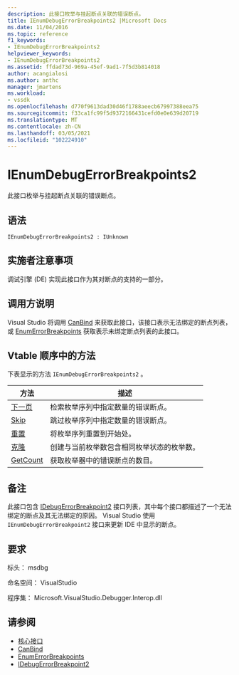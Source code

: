 ```yaml
---
description: 此接口枚举与挂起断点关联的错误断点。
title: IEnumDebugErrorBreakpoints2 |Microsoft Docs
ms.date: 11/04/2016
ms.topic: reference
f1_keywords:
- IEnumDebugErrorBreakpoints2
helpviewer_keywords:
- IEnumDebugErrorBreakpoints2
ms.assetid: ffdad73d-969a-45ef-9ad1-7f5d3b814018
author: acangialosi
ms.author: anthc
manager: jmartens
ms.workload:
- vssdk
ms.openlocfilehash: d770f9613dad30d46f1788aeecb67997388eea75
ms.sourcegitcommit: f33ca1fc99f5d9372166431cefd0e0e639d20719
ms.translationtype: MT
ms.contentlocale: zh-CN
ms.lasthandoff: 03/05/2021
ms.locfileid: "102224910"
---
```

# <a name="ienumdebugerrorbreakpoints2"></a>IEnumDebugErrorBreakpoints2
此接口枚举与挂起断点关联的错误断点。

## <a name="syntax"></a>语法

```
IEnumDebugErrorBreakpoints2 : IUnknown
```

## <a name="notes-for-implementers"></a>实施者注意事项
 调试引擎 (DE) 实现此接口作为其对断点的支持的一部分。

## <a name="notes-for-callers"></a>调用方说明
 Visual Studio 将调用 [CanBind](../../../extensibility/debugger/reference/idebugpendingbreakpoint2-canbind.md) 来获取此接口，该接口表示无法绑定的断点列表，或 [EnumErrorBreakpoints](../../../extensibility/debugger/reference/idebugpendingbreakpoint2-enumerrorbreakpoints.md) 获取表示未绑定断点列表的此接口。

## <a name="methods-in-vtable-order"></a>Vtable 顺序中的方法
 下表显示的方法 `IEnumDebugErrorBreakpoints2` 。

|方法|描述|
|------------|-----------------|
|[下一页](../../../extensibility/debugger/reference/ienumdebugerrorbreakpoints2-next.md)|检索枚举序列中指定数量的错误断点。|
|[Skip](../../../extensibility/debugger/reference/ienumdebugerrorbreakpoints2-skip.md)|跳过枚举序列中指定数量的错误断点。|
|[重置](../../../extensibility/debugger/reference/ienumdebugerrorbreakpoints2-reset.md)|将枚举序列重置到开始处。|
|[克隆](../../../extensibility/debugger/reference/ienumdebugerrorbreakpoints2-clone.md)|创建与当前枚举数包含相同枚举状态的枚举数。|
|[GetCount](../../../extensibility/debugger/reference/ienumdebugerrorbreakpoints2-getcount.md)|获取枚举器中的错误断点的数目。|

## <a name="remarks"></a>备注
 此接口包含 [IDebugErrorBreakpoint2](../../../extensibility/debugger/reference/idebugerrorbreakpoint2.md) 接口列表，其中每个接口都描述了一个无法绑定的断点及其无法绑定的原因。 Visual Studio 使用 `IEnumDebugErrorBreakpoint2` 接口来更新 IDE 中显示的断点。

## <a name="requirements"></a>要求
 标头： msdbg

 命名空间： VisualStudio

 程序集： Microsoft.VisualStudio.Debugger.Interop.dll

## <a name="see-also"></a>请参阅
- [核心接口](../../../extensibility/debugger/reference/core-interfaces.md)
- [CanBind](../../../extensibility/debugger/reference/idebugpendingbreakpoint2-canbind.md)
- [EnumErrorBreakpoints](../../../extensibility/debugger/reference/idebugpendingbreakpoint2-enumerrorbreakpoints.md)
- [IDebugErrorBreakpoint2](../../../extensibility/debugger/reference/idebugerrorbreakpoint2.md)
